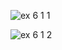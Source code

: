 ![ex 6 1 1](https://github.com/65030034/03376836-OOP-2566-Lab-06/assets/144875017/cccaa0ef-e829-4e54-b7f2-bb72638a33b3)

![ex 6 1 2](https://github.com/65030034/03376836-OOP-2566-Lab-06/assets/144875017/22d0a56c-3c30-4e38-aea2-77de441e6227)
